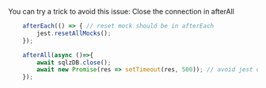 You can try a trick to avoid this issue: Close the connection in afterAll

```ts
    afterEach(() => { // reset mock should be in afterEach
        jest.resetAllMocks();
    });

    afterAll(async ()=>{
        await sqlzDB.close();
        await new Promise(res => setTimeout(res, 500)); // avoid jest open handle error
    });
```
